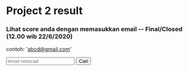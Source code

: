 

# Project 2 result

### Lihat score anda dengan memasukkan email -- Final/Closed (12.00 wib 22/6/2020)
contoh: 'abcd@gmail.com'

<script type="text/javascript" src="util.js"></script>
<script type="text/javascript" src="p2.json"></script>

<input type="email" id="email" name="emails" placeholder="email netacad">
<button onclick="onClick()">Cari</button>
<pre>
<code>
<div id="result">

</div>
</code>
</pre>


<script>
function onClick() {
    var x = document.getElementById("result");    
    var email = document.getElementById("email").value;
    var ehash = stringToHash(email);    
    var notexist = typeof obj[ehash]=== "undefined";
    if (notexist){
       ser = obj[stringToHash("error")].split("\n").sort().join("\n");
       x.innerHTML='Email ID Tidak ditemukan atau kode anda mengandung error!!\n\nList error:\n'+ser;
    } 
    else{
        var fscore = 'Email: '+email+' -- priority: '+obj[ehash]["priority"]+'\nFinal Score : ' + obj[ehash]["score"]+"\n\n";
        var itemout = 'Items test cases: \nformat result:[scorer,expected value(s),expected dtype,your value(s),your dtype]\n======================================\n';
        var o = obj[ehash]["out"]; 

        for(i=0;i<o.length;i++){
            ox = o[i].split("<").join("type ");
            ox = ox.split(">").join("");
            itemout += ox+">>>>>Item score: "+obj[ehash]["scores"][i]+"\n\n";
        }
    
        x.innerHTML=fscore+itemout;           
    }
    x.style.display = "block"; 
}
</script>

